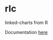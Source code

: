 # rlc
linked-charts from R

Documentation [here](https://anders-biostat.github.io/linked-charts/rlc/)

